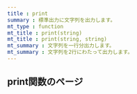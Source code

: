 ```yaml
---
title : print
summary : 標準出力に文字列を出力します。
mt_type : function
mt_title : print(string)
mt_title : print(string, string)
mt_summary : 文字列を一行分出力します。
mt_summary : 文字列を2行にわたって出力します。
---
```


## print関数のページ
